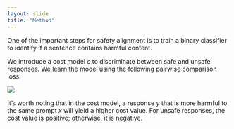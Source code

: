 ```yaml
---
layout: slide
title: "Method"
---
```


One of the important steps for safety alignment is to train a binary classifier to identify if a sentence contains harmful content.

We introduce a cost model $c$ to discriminate between safe and unsafe responses. We learn the model using the following pairwise comparison loss:

<img src="{{ site.baseurl }}/assets/img/Picture3.png" >

It’s worth noting that in the cost model, a response $y$ that is more harmful to the same prompt $x$ will yield a higher cost value. For unsafe responses, the cost value is positive; otherwise, it is negative.
